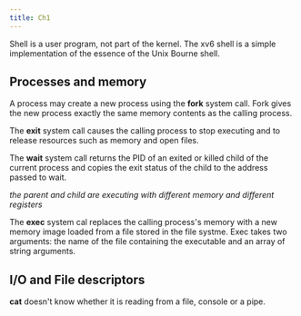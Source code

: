 ```yaml
---
title: Ch1
---
```


Shell is a user program, not part of the kernel. The xv6 shell is a simple implementation of the essence of the Unix Bourne shell.

## Processes and memory

A process may create a new process using the **fork** system call. Fork gives the new process exactly the same memory contents as the calling process.

The **exit** system call causes the calling process to stop executing and to release resources such as memory and open files.

The **wait** system call returns the PID of an exited or killed child of the current process and copies the exit status of the child to the address passed to wait.

*the parent and child are executing with different memory and different registers*

The **exec** system cal replaces the calling process's memory with a new memory image loaded from a file stored in the file systme. Exec takes two arguments: the name of the file containing the executable and an array of string arguments.

## I/O and File descriptors

**cat** doesn't know whether it is reading from a file, console or a pipe.

